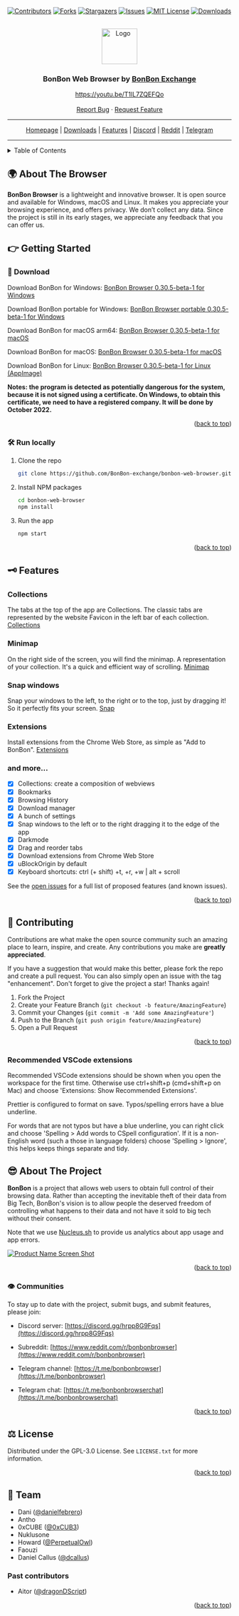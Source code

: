<div id="top"></div>

[![Contributors][contributors-shield]][contributors-url]
[![Forks][forks-shield]][forks-url]
[![Stargazers][stars-shield]][stars-url]
[![Issues][issues-shield]][issues-url]
[![MIT License][license-shield]][license-url]
[![Downloads][downloads-shield]][downloads-url]

<!-- PROJECT LOGO -->
<br />
<div align="center">
    <a href="https://bonbon.exchange" target="_blank"><img src="https://raw.githubusercontent.com/BonBon-exchange/bonbon-web-browser/main/assets/icon.png" alt="Logo" width="80" height="80"></a>

  <h3 align="center">BonBon Web Browser by <a href="https://bonbon.exchange">BonBon Exchange</h3>

  <p align="center">
    <a href="https://youtu.be/T1lL7ZQEFQo" target="_blank">https://youtu.be/T1lL7ZQEFQo</a>
    <br />
    <br />
    <a href="https://github.com/BonBon-exchange/bonbon-web-browser/issues/new?assignees=&labels=bug&template=1-Bug_report.md">Report Bug</a>
    ·
    <a href="https://github.com/BonBon-exchange/bonbon-web-browser/issues/new?assignees=&labels=enhancement&template=3-Feature_request.md">Request Feature</a>
  </p>
</div>


-----

<div align="center"> <a href="https://bonbon.exchange">Homepage</a> | <a href="#-download">Downloads</a> | <a href="#-features">Features</a> | <a href="#%EF%B8%8F-communities">Discord</a> | <a href="#%EF%B8%8F-communities">Reddit</a> | <a href="#%EF%B8%8F-communities">Telegram</a> </div>

-----

<!-- TABLE OF CONTENTS -->
<details>
  <summary>Table of Contents</summary>
  <ol>
    <li><a href="#-about-the-project">About The Browser</a></li>
    <li>
      <a href="#-getting-started">Getting Started</a>
      <ul>
        <li><a href="#-download">Download</a></li>
        <li><a href="#-run-locally">Run locally</a></li>
      </ul>
    </li>
    <li><a href="#-features">Features</a></li>
    <li><a href="#-contributing">Contributing</a></li>
    <li>
      <a href="#-about-the-project">About The Project</a>
      <ul>
        <li><a href="#%EF%B8%8F-communities">Communities</a></li>
      </ul>
    </li>
    <li><a href="#-license">License</a></li>
    <li><a href="#-team">Team</a></li>
  </ol>
</details>

<!-- ABOUT THE PROJECT -->

## 🌍 About The Browser

**BonBon Browser** is a lightweight and innovative browser. It is open source and available for Windows, macOS and Linux. It makes you appreciate your browsing experience, and offers privacy. We don’t collect any data. Since the project is still in its early stages, we appreciate any feedback that you can offer us.

<!-- GETTING STARTED -->

## 👉 Getting Started

### 🚀 Download

Download BonBon for Windows: [BonBon Browser 0.30.5-beta-1 for Windows](https://github.com/BonBon-exchange/bonbon-web-browser/releases/download/v0.30.5-beta-1/BonBon-Setup-0.30.5-beta-1.exe)

Download BonBon portable for Windows: [BonBon Browser portable 0.30.5-beta-1 for Windows](https://github.com/BonBon-exchange/bonbon-web-browser/releases/download/v0.30.5-beta-1/BonBon-Browser---portable.exe)

Download BonBon for macOS arm64: [BonBon Browser 0.30.5-beta-1 for macOS](https://github.com/BonBon-exchange/bonbon-web-browser/releases/download/v0.30.5-beta-1/BonBon-0.30.5-beta-1-arm64.dmg)

Download BonBon for macOS: [BonBon Browser 0.30.5-beta-1 for macOS](https://github.com/BonBon-exchange/bonbon-web-browser/releases/download/v0.30.5-beta-1/BonBon-0.30.5-beta-1.dmg)

Download BonBon for Linux: [BonBon Browser 0.30.5-beta-1 for Linux (AppImage)](https://github.com/BonBon-exchange/bonbon-web-browser/releases/download/v0.30.5-beta-1/BonBon-0.30.5-beta-1.AppImage)

**Notes: the program is detected as potentially dangerous for the system, because it is not signed using a certificate. On Windows, to obtain this certificate, we need to have a registered company. It will be done by October 2022.**

<p align="right">(<a href="#top">back to top</a>)</p>

### 🛠 Run locally

1. Clone the repo
   ```sh
   git clone https://github.com/BonBon-exchange/bonbon-web-browser.git
   ```
2. Install NPM packages
   ```sh
   cd bonbon-web-browser
   npm install
   ```
3. Run the app
   ```sh
   npm start
   ```

<p align="right">(<a href="#top">back to top</a>)</p>

## 🗝 Features

### Collections
The tabs at the top of the app are Collections. The classic tabs are represented by the website Favicon in the left bar of each collection.
[Collections][collection-image]

### Minimap
On the right side of the screen, you will find the minimap. A representation of your collection. It's a quick and efficient way of scrolling.
[Minimap][minimap-image]

### Snap windows
Snap your windows to the left, to the right or to the top, just by dragging it! So it perfectly fits your screen.
[Snap][snap-image]

### Extensions
Install extensions from the Chrome Web Store, as simple as "Add to BonBon".
[Extensions][extensions-image]

### and more...

- [x] Collections: create a composition of webviews
- [x] Bookmarks
- [x] Browsing History
- [x] Download manager
- [x] A bunch of settings
- [x] Snap windows to the left or to the right dragging it to the edge of the app
- [x] Darkmode
- [x] Drag and reorder tabs
- [x] Download extensions from Chrome Web Store
- [x] uBlockOrigin by default
- [x] Keyboard shortcuts: ctrl (+ shift) +t, +r, +w | alt + scroll

See the [open issues](https://github.com/BonBon-exchange/bonbon-web-browser/issues) for a full list of proposed features (and known issues).

<p align="right">(<a href="#top">back to top</a>)</p>

<!-- CONTRIBUTING -->

## 🧪 Contributing

Contributions are what make the open source community such an amazing place to learn, inspire, and create. Any contributions you make are **greatly appreciated**.

If you have a suggestion that would make this better, please fork the repo and create a pull request. You can also simply open an issue with the tag "enhancement".
Don't forget to give the project a star! Thanks again!

1. Fork the Project
2. Create your Feature Branch (`git checkout -b feature/AmazingFeature`)
3. Commit your Changes (`git commit -m 'Add some AmazingFeature'`)
4. Push to the Branch (`git push origin feature/AmazingFeature`)
5. Open a Pull Request

<p align="right">(<a href="#top">back to top</a>)</p>

### Recommended VSCode extensions

Recommended VSCode extensions should be shown when you open the workspace for the first time.
Otherwise use ctrl+shift+p (cmd+shift+p on Mac) and choose 'Extensions: Show Recommended Extensions'.

Prettier is configured to format on save.
Typos/spelling errors have a blue underline.

For words that are not typos but have a blue underline, you can right click and choose 'Spelling > Add words to CSpell configuration'. If it is a non-English word (such a those in language folders) choose 'Spelling > Ignore', this helps keeps things separate and tidy.

## 😎 About The Project

**BonBon** is a project that allows web users to obtain full control of their browsing data. Rather than accepting the inevitable theft of their data from Big Tech, BonBon's vision is to allow people the deserved freedom of controlling what happens to their data and not have it sold to big tech without their consent.

Note that we use [Nucleus.sh](https://www.nucleus.sh/) to provide us analytics about app usage and app errors.

[![Product Name Screen Shot][product-screenshot]](https://github.com/BonBon-exchange/bonbon-web-browser)

<p align="right">(<a href="#top">back to top</a>)</p>

### 👁️‍ Communities

To stay up to date with the project, submit bugs, and submit features, please join:

- Discord server: [https://discord.gg/hrpp8G9Fqs](https://discord.gg/hrpp8G9Fqs)

- Subreddit: [https://www.reddit.com/r/bonbonbrowser](https://www.reddit.com/r/bonbonbrowser)

- Telegram channel: [https://t.me/bonbonbrowser](https://t.me/bonbonbrowser)

- Telegram chat: [https://t.me/bonbonbrowserchat](https://t.me/bonbonbrowserchat)

<p align="right">(<a href="#top">back to top</a>)</p>

<!-- LICENSE -->

## ⚖ License

Distributed under the GPL-3.0 License. See `LICENSE.txt` for more information.

<p align="right">(<a href="#top">back to top</a>)</p>

<!-- CONTACT -->

## 🤟 Team

- Dani ([@danielfebrero](https://github.com/danielfebrero))
- Antho
- 0xCUBE ([@0xCUB3](https://github.com/0xCUB3))
- Nuklusone
- Howard ([@PerpetualOwl](https://github.com/PerpetualOwl))
- Faouzi
- Daniel Callus ([@dcallus](https://github.com/dcallus))

### Past contributors

- Aitor ([@dragonDScript](https://github.com/dragonDScript))

<p align="right">(<a href="#top">back to top</a>)</p>

[contributors-shield]: https://img.shields.io/github/contributors/BonBon-exchange/bonbon-web-browser.svg?style=for-the-badge
[contributors-url]: https://github.com/BonBon-exchange/bonbon-web-browser/graphs/contributors
[downloads-shield]: https://img.shields.io/github/downloads/BonBon-exchange/bonbon-web-browser/total.svg?style=for-the-badge
[downloads-url]: https://github.com/BonBon-exchange/bonbon-web-browser/releases
[forks-shield]: https://img.shields.io/github/forks/BonBon-exchange/bonbon-web-browser.svg?style=for-the-badge
[forks-url]: https://github.com/BonBon-exchange/bonbon-web-browser/network/members
[stars-shield]: https://img.shields.io/github/stars/BonBon-exchange/bonbon-web-browser.svg?style=for-the-badge
[stars-url]: https://github.com/BonBon-exchange/bonbon-web-browser/stargazers
[issues-shield]: https://img.shields.io/github/issues/BonBon-exchange/bonbon-web-browser.svg?style=for-the-badge
[issues-url]: https://github.com/BonBon-exchange/bonbon-web-browser/issues
[license-shield]: https://img.shields.io/github/license/BonBon-exchange/bonbon-web-browser.svg?style=for-the-badge
[license-url]: https://github.com/BonBon-exchange/bonbon-web-browser/blob/master/LICENSE.txt
[product-screenshot]: https://media.giphy.com/media/P9hq4y6F1ijINhE6kf/giphy.gif
[collection-image]: https://github.com/BonBon-exchange/bonbon-web-browser/raw/main/images/collection.PNG
[extensions-image]: https://github.com/BonBon-exchange/bonbon-web-browser/raw/main/images/extensions.PNG
[minimap-image]: https://github.com/BonBon-exchange/bonbon-web-browser/raw/main/images/minimap.PNG
[snap-image]: https://github.com/BonBon-exchange/bonbon-web-browser/raw/main/images/snap.PNG
